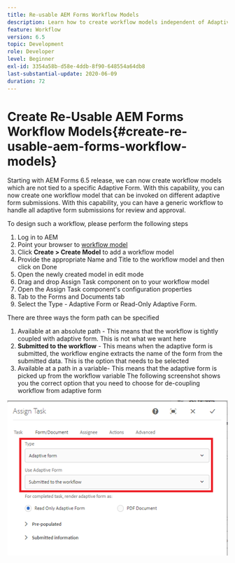 ```yaml
---
title: Re-usable AEM Forms Workflow Models
description: Learn how to create workflow models independent of Adaptive Forms.
feature: Workflow
version: 6.5
topic: Development
role: Developer
level: Beginner
exl-id: 3354a58b-d58e-4ddb-8f90-648554a64db8
last-substantial-update: 2020-06-09
duration: 72
---
```

# Create Re-Usable AEM Forms Workflow Models{#create-re-usable-aem-forms-workflow-models}

Starting with AEM Forms 6.5 release, we can now create workflow models which are not tied to a specific Adaptive Form. With this capability, you can now create one workflow model that can be invoked on different adaptive form submissions. With this capability, you can have a generic workflow to handle all adaptive form submissions for review and approval.

To design such a workflow, please perform the following steps

1. Log in to AEM
1. Point your browser to [workflow model](http://localhost:4502/libs/cq/workflow/admin/console/content/models.html)
1. Click __Create > Create Model__ to add a workflow model
1. Provide the appropriate Name and Title to the workflow model and then click on Done
1. Open the newly created model in edit mode
1. Drag and drop Assign Task component on to your workflow model
1. Open the Assign Task component's configuration properties
1. Tab to the Forms and Documents tab
1. Select the Type - Adaptive Form or Read-Only Adaptive Form.

There are three ways the form path can be specified

1. Available at an absolute path - This means that the workflow is tightly coupled with adaptive form. This is not what we want here
1. **Submitted to the workflow** - This means when the adaptive form is submitted, the workflow engine extracts the name of the form from the submitted data. This is the option that needs to be selected
1. Available at a path in a variable- This means that the adaptive form is picked up from the workflow variable
The following screenshot shows you the correct option that you need to choose for de-coupling workflow from adaptive form

![Re-usable AEM Forms Workflow Models](assets/workflomodel.PNG)
